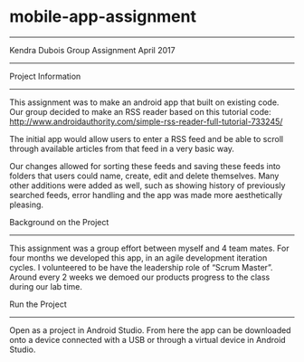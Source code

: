 # mobile-app-assignment
****************************************************
Kendra Dubois
Group Assignment
April 2017
**************************************************** 

Project Information
*******************
This assignment was to make an android app that built on existing code. Our group decided to make an RSS reader based on this tutorial code:
http://www.androidauthority.com/simple-rss-reader-full-tutorial-733245/

The initial app would allow users to enter a  RSS feed and be able to scroll through available articles from that feed in a very basic way.

Our changes allowed for sorting these feeds and saving these feeds into folders that users could name, create, edit and delete themselves. Many other additions were added as well, such as showing history of previously searched feeds, error handling and the app was made more aesthetically pleasing. 

Background on the Project
*************************
This assignment was a group effort between myself and 4 team mates.
For four months we developed this app, in an agile development iteration cycles.
I volunteered to be have the leadership role of “Scrum Master”.
Around every 2 weeks we demoed our products progress to the class during our lab time.


Run the Project
***************
Open as a project in Android Studio. From here the app can be downloaded onto a device connected with a USB or through a virtual device in Android Studio.
